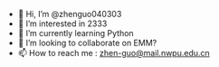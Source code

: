 - 👋 Hi, I’m @zhenguo040303
- 👀 I’m interested in 2333
- 🌱 I’m currently learning Python
- 💞️ I’m looking to collaborate on EMM?
- 📫 How to reach me :  zhen-guo@mail.nwpu.edu.cn

<!---
zhenguo040303/zhenguo040303 is a ✨ special ✨ repository because its `README.md` (this file) appears on your GitHub profile.
You can click the Preview link to take a look at your changes.
--->
